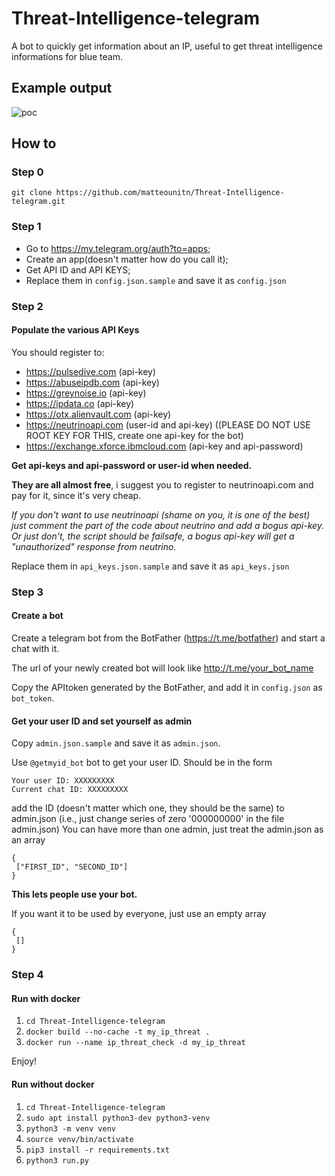 # Threat-Intelligence-telegram
A bot to quickly get information about an IP, useful to get threat intelligence informations for blue team.

## Example output

<img src="poc_TI.GIF" alt="poc" style="max-width:400px" />

## How to
### Step 0 

`git clone https://github.com/matteounitn/Threat-Intelligence-telegram.git`

### Step 1

- Go to https://my.telegram.org/auth?to=apps;
- Create an app(doesn't matter how do you call it);
- Get API ID and API KEYS;
- Replace them in `config.json.sample` and save it as `config.json`

### Step 2
#### Populate the various API Keys

You should register to:
- https://pulsedive.com (api-key)
- https://abuseipdb.com (api-key)
- https://greynoise.io (api-key)
- https://ipdata.co (api-key)
- https://otx.alienvault.com (api-key)
- https://neutrinoapi.com (user-id and api-key) ((PLEASE DO NOT USE ROOT KEY FOR THIS, create one api-key for the bot)
- https://exchange.xforce.ibmcloud.com (api-key and api-password)

**Get api-keys and api-password or user-id when needed.**

**They are all almost free**, i suggest you to register to neutrinoapi.com and pay for it, since it's very cheap. 

_If you don't want to use neutrinoapi (shame on you, it is one of the best) just comment the part of the code about neutrino and add a bogus api-key. Or just don't, the script should be failsafe, a bogus api-key will get a "unauthorized" response from neutrino._

Replace them in `api_keys.json.sample` and save it as `api_keys.json`

### Step 3
#### Create a bot

Create a telegram bot from the BotFather (https://t.me/botfather) and start a chat with it.

The url of your newly created bot will look like http://t.me/your_bot_name

Copy the APItoken generated by the BotFather, and add it in `config.json` as `bot_token`.

#### Get your user ID and set yourself as admin

Copy `admin.json.sample` and save it as `admin.json`.

Use `@getmyid_bot` bot to get your user ID. 
Should be in the form 
```
Your user ID: XXXXXXXXX 
Current chat ID: XXXXXXXXX
```
add the ID (doesn't matter which one, they should be the same) to admin.json (i.e., just change series of zero '000000000' in the file admin.json)
You can have more than one admin, just treat the admin.json as an array

```
{
 ["FIRST_ID", "SECOND_ID"]
}
```
**This lets people use your bot.**

If you want it to be used by everyone, just use an empty array 
```
{
 []
}
```
### Step 4
#### Run with docker
1. `cd Threat-Intelligence-telegram`
2. `docker build --no-cache -t my_ip_threat .`
3. `docker run --name ip_threat_check -d my_ip_threat`

Enjoy!

#### Run without docker
1. `cd Threat-Intelligence-telegram`
2. `sudo apt install python3-dev python3-venv`
3. `python3 -m venv venv`
4. `source venv/bin/activate`
5. `pip3 install -r requirements.txt`
6. `python3 run.py`
